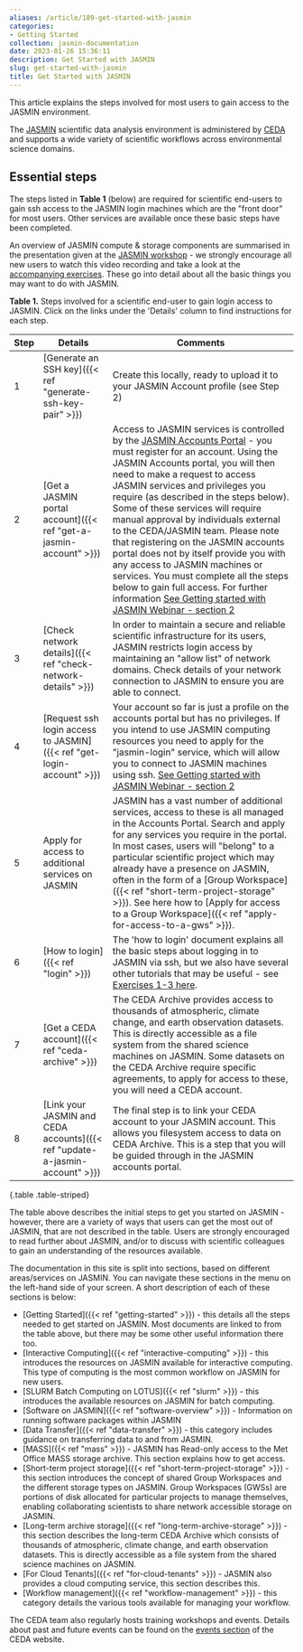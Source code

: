 ```yaml
---
aliases: /article/189-get-started-with-jasmin
categories:
- Getting Started
collection: jasmin-documentation
date: 2023-01-26 15:36:11
description: Get Started with JASMIN
slug: get-started-with-jasmin
title: Get Started with JASMIN
---
```


This article explains the steps involved for most users to gain
access to the JASMIN environment.

The [JASMIN](http://www.jasmin.ac.uk/) scientific data analysis environment is
administered by [CEDA](http://www.ceda.ac.uk/) and supports a wide variety of
scientific workflows across environmental science domains.

## Essential steps

The steps listed in **Table 1** (below) are required for scientific end-users
to gain ssh access to the JASMIN login machines which are the "front door" for
most users. Other services are available once these basic steps have been
completed.

An overview of JASMIN compute & storage components are summarised in the
presentation given at the [JASMIN workshop](https://github.com/cedadev/jasmin-workshop) \- we strongly encourage all new users to watch this video recording
and take a look at the [accompanying
exercises](https://github.com/cedadev/jasmin-workshop). These go into detail
about all the basic things you may want to do with JASMIN.

**Table 1.** Steps involved for a scientific end-user to gain login access to
JASMIN. Click on the links under the 'Details' column to find instructions for
each step.

Step  |  Details  |  Comments  
---|---|---  
1  |  [Generate an SSH key]({{< ref "generate-ssh-key-pair" >}}) |  Create this locally, ready to upload it to your JASMIN Account profile (see Step 2)  
2  |  [Get a JASMIN portal account]({{< ref "get-a-jasmin-account" >}}) |  Access to JASMIN services is controlled by the [JASMIN Accounts Portal](https://accounts.jasmin.ac.uk/) \- you must register for an account. Using the JASMIN Accounts portal, you will then need to make a request to access JASMIN services and privileges you require (as described in the steps below). Some of these services will require manual approval by individuals external to the CEDA/JASMIN team. Please note that registering on the JASMIN accounts portal does not by itself provide you with any access to JASMIN machines or services. You must complete all the steps below to gain full access. For further information [See Getting started with JASMIN Webinar - section 2](https://www.ceda.ac.uk/events/getting-started-with-jasmin-webinar/)  
  3  |  [Check network details]({{< ref "check-network-details" >}}) |  In order to maintain a secure and reliable scientific infrastructure for its users, JASMIN restricts login access by maintaining an "allow list" of network domains. Check details of your network connection to JASMIN to ensure you are able to connect.  
  4  |  [Request ssh login access to JASMIN]({{< ref "get-login-account" >}}) |  Your account so far is just a profile on the accounts portal but has no privileges. If you intend to use JASMIN computing resources you need to apply for the "jasmin-login" service, which will allow you to connect to JASMIN machines using ssh. [See Getting started with JASMIN Webinar - section 2](https://www.ceda.ac.uk/events/getting-started-with-jasmin-webinar/)  
  5  |  Apply for access to additional services on JASMIN  |  JASMIN has a vast number of additional services, access to these is all managed in the Accounts Portal. Search and apply for any services you require in the portal. In most cases, users will "belong" to a particular scientific project which may already have a presence on JASMIN, often in the form of a [Group Workspace]({{< ref "short-term-project-storage" >}}). See here how to [Apply for access to a Group Workspace]({{< ref "apply-for-access-to-a-gws" >}}).
  6  |  [How to login]({{< ref "login" >}}) |  The 'how to login' document explains all the basic steps about logging in to JASMIN via ssh, but we also have several other tutorials that may be useful - see [Exercises 1-3 here](https://github.com/cedadev/jasmin-workshop).  
  7  |  [Get a CEDA account]({{< ref "ceda-archive" >}}) |  The CEDA Archive provides access to thousands of atmospheric, climate change, and earth observation datasets. This is directly accessible as a file system from the shared science machines on JASMIN. Some datasets on the CEDA Archive require specific agreements, to apply for access to these, you will need a CEDA account.  
  8  |  [Link your JASMIN and CEDA accounts]({{< ref "update-a-jasmin-account" >}})  |  The final step is to link your CEDA account to your JASMIN account. This allows you filesystem access to data on CEDA Archive. This is a step that you will be guided through in the JASMIN accounts portal.
  {.table .table-striped}
  
The table above describes the initial steps to get you started on JASMIN -
however, there are a variety of ways that users can get the most out of
JASMIN, that are not described in the table. Users are strongly encouraged to
read further about JASMIN, and/or to discuss with scientific colleagues to
gain an understanding of the resources available.

The documentation in this site is split into sections, based on different
areas/services on JASMIN. You can navigate these sections in the menu on the
left-hand side of your screen. A short description of each of these sections
is below:

  * [Getting Started]({{< ref "getting-started" >}}) \- this details all the steps needed to get started on JASMIN. Most documents are linked to from the table above, but there may be some other useful information there too.
  * [Interactive Computing]({{< ref "interactive-computing" >}}) \- this introduces the resources on JASMIN available for interactive computing. This type of computing is the most common workflow on JASMIN for new users. 
  * [SLURM Batch Computing on LOTUS]({{< ref "slurm" >}}) \- this introduces the available resources on JASMIN for batch computing. 
  * [Software on JASMIN]({{< ref "software-overview" >}}) \- Information on running software packages within JASMIN
  * [Data Transfer]({{< ref "data-transfer" >}}) \- this category includes guidance on transferring data to and from JASMIN.
  * [MASS]({{< ref "mass" >}}) \- JASMIN has Read-only access to the Met Office MASS storage archive. This section explains how to get access. 
  * [Short-term project storage]({{< ref "short-term-project-storage" >}}) \- this section introduces the concept of shared Group Workspaces and the different storage types on JASMIN. Group Workspaces (GWSs) are portions of disk allocated for particular projects to manage themselves, enabling collaborating scientists to share network accessible storage on JASMIN. 
  * [Long-term archive storage]({{< ref "long-term-archive-storage" >}}) \- this section describes the long-term CEDA Archive which consists of thousands of atmospheric, climate change, and earth observation datasets. This is directly accessible as a file system from the shared science machines on JASMIN.
  * [For Cloud Tenants]({{< ref "for-cloud-tenants" >}}) \- JASMIN also provides a cloud computing service, this section describes this. 
  * [Workflow management]({{< ref "workflow-management" >}}) \- this category details the various tools available for managing your workflow.

The CEDA team also regularly hosts training workshops and events. Details
about past and future events can be found on the [events
section](https://www.ceda.ac.uk/events/) of the CEDA website.


